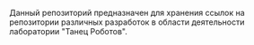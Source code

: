 Данный репозиторий предназначен для хранения ссылок на репозитории различных разработок в области деятельности лаборатории "Танец Роботов".
